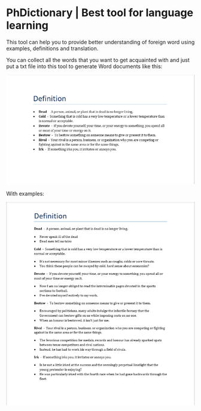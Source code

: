 # PhDictionary | Best tool for language learning

This tool can help you to provide better understanding of foreign word using examples, definitions and translation.

You can collect all the words that you want to get acquainted with and just put a txt file into this tool to generate Word documents like this:

![Alt text](/examples/def.png?raw=true "Title")

With examples:

![Alt text](/examples/def-e.png?raw=true "Title")
